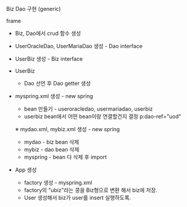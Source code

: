 Biz Dao 구현 (generic)



frame

- Biz, Dao에서 crud 함수 생성
- UserOracleDao, UserMariaDao 생성 - Dao interface
- UserBiz 생성 - Biz interface
- UserBiz 
  - Dao 선언 후 Dao getter 생성

- myspring.xml 생성 - new spring

  - bean 만들기 - useroracledao, usermariadao, userbiz
  - userbiz bean에서 어떤 bean이랑 연결할건지 결정 p:dao-ref="uod"

  ※ mydao.xml, mybiz.xml 생성 - new spring

  - mydao - biz bean 삭제
  - mybiz - dao bean 삭제
  - myspring - bean 다 삭제 후 import

- App 생성

  - factory 생성 - myspring.xml
  - factory의 "ubiz"라는 콩을 Biz형으로 변환 해서 biz에 저장.
  - User 생성해서 biz가 user를 insert 실행하도록.